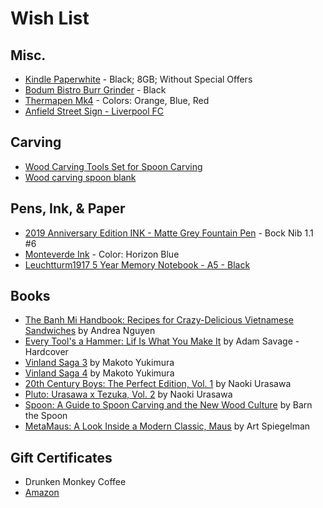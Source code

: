 # Wish List

## Misc.
* [Kindle Paperwhite](https://www.amazon.com/dp/B075MWNNJG/ref=cm_sw_em_r_mt_dp_U_GQs6DbSZ6VBT0 ) - Black; 8GB; Without Special Offers
* [Bodum Bistro Burr Grinder](https://www.amazon.com/dp/B0043095WW) - Black
* [Thermapen Mk4](https://www.thermoworks.com/Thermapen-Mk4) - Colors: Orange, Blue, Red
* [Anfield Street Sign - Liverpool FC](http://a.co/66FpduP)

## Carving
* [Wood Carving Tools Set for Spoon Carving](http://a.co/d/73eq5nx)
* [Wood carving spoon blank](http://a.co/d/9O1Nh0W)

## Pens, Ink, & Paper
* [2019 Anniversary Edition INK - Matte Grey Fountain Pen](http://karaskustoms.com/special-projects/2019-anniversary-ink.html) - Bock Nib 1.1 #6
* [Monteverde Ink](https://www.amazon.com/Monteverde-Technology-Horizon-Blue-G308HB/dp/B01M1O12V0/) - Color: Horizon Blue
* [Leuchtturm1917 5 Year Memory Notebook - A5 - Black](https://www.gouletpens.com/leuchtturm1917-some-lines-a-day-5-year-memory-notebook-a5-black/p/LT-343552)

## Books
* [The Banh Mi Handbook: Recipes for Crazy-Delicious Vietnamese Sandwiches](https://www.amazon.com/Banh-Handbook-Crazy-Delicious-Vietnamese-Sandwiches/dp/160774533X/) by Andrea Nguyen
* [Every Tool's a Hammer: Lif Is What You Make It](https://www.amazon.com/Every-Tools-Hammer-Life-What/dp/1982113472/) by Adam Savage - Hardcover
* [Vinland Saga 3](http://a.co/d/iEHushD) by Makoto Yukimura
* [Vinland Saga 4](http://a.co/d/7KSK7Tg) by Makoto Yukimura
* [20th Century Boys: The Perfect Edition, Vol. 1](http://a.co/d/fxnfnU4) by Naoki Urasawa
* [Pluto: Urasawa x Tezuka, Vol. 2](http://a.co/d/1tPoSMS ) by Naoki Urasawa
* [Spoon: A Guide to Spoon Carving and the New Wood Culture](http://a.co/d/c0yjLhV) by Barn the Spoon
* [MetaMaus: A Look Inside a Modern Classic, Maus](http://a.co/9fPPbio) by Art Spiegelman

## Gift Certificates
* Drunken Monkey Coffee
* [Amazon](http://www.amazon.com/gp/product/B00067L6TQ/ref=topnav_giftcert_gw)
